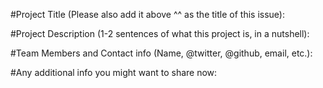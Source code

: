 #Project Title (Please also add it above ^^ as the title of this issue):

#Project Description (1-2 sentences of what this project is, in a nutshell):

#Team Members and Contact info (Name, @twitter, @github, email, etc.):

#Any additional info you might want to share now:
